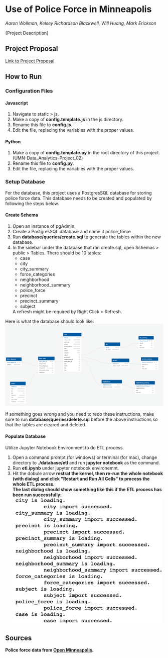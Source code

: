 # Use of Police Force in Minneapolis
<em>Aaron Wollman, Kelsey Richardson Blackwell, Will Huang, Mark Erickson</em>

{Project Description}


## Project Proposal
[Link to Project Proposal](https://docs.google.com/document/d/1S8f17_1JH-xNafa9AJuODPuJU724BTAQOyuVbggtQM4/)

## How to Run
### Configuration Files
#### Javascript
<ol>
  <li>
    Navigate to static > js.
  </li>
  <li>
    Make a copy of <strong>config.template.js</strong> in the js directory.
	</li>
	<li>
    Rename this file to <strong>config.js</strong>.
	</li>
	<li>
	Edit the file, replacing the variables with the proper values.
	</li>
</ol>

#### Python
<ol>
  <li> 
    Make a copy of <strong>config.template.py</strong> in the root directory of this project. (UMN-Data_Analytics-Project_02)
  </li>
  <li>
    Rename this file to <strong>config.py</strong>.
  </li>
  <li>
	  Edit the file, replacing the variables with the proper values.
	</li>
</ol>

### Setup Database
For the database, this project uses a PostgresSQL database for storing police force data.
This database needs to be created and populated by following the steps below.

#### Create Schema
<ol>
  <li>
    Open an instance of pgAdmin.
  </li>
  <li>
		Create a PostgresSQL database and name it police_force.
	</li>
  <li>
    Run <strong>database/queries/create.sql</strong> to generate the tables within the new database.
  </li>
  <li>
		In the sidebar under the database that ran create.sql, open Schemas > public > Tables.
		There should be 10 tables:
        <ul>
          <li>case</li>
          <li>city</li>
          <li>city_summary</li>
          <li>force_categories</li>
          <li>neighborhood</li>
          <li>neighborhood_summary</li>
          <li>police_force</li>
          <li>precinct</li>
          <li>precinct_summary</li>
          <li>subject</li>
        </ul>
         A refresh might be required by Right Click > Refresh.
	</li>
</ol>

Here is what the database should look like:
<img src="database/uml/uml.PNG" alt="Schema">

If something goes wrong and you need to redo these instructions, make sure to run <strong>database/queries/delete.sql</strong> before the above instructions so that the tables are cleared and deleted.

#### Populate Database
Utilize Jupyter Notebook Environment to do ETL process.
<ol>
  <li>
    Open a command prompt (for windows) or terminal (for mac), change directory to <strong>./database/etl</strong> and run <strong>jupyter notebook</strong> as the command.
  </li>
  <li>
    Run <strong>etl.ipynb</strong> under jupyter notebook environemnt.
  </li>
  <li>
    Hit the dobule arrow <strong>restrat the kernel, then re-run the whole notebook (with dialog)</storng> and click <strong> "Restart and Run All Cells"</strong> to process the whole ETL process.
  </li>
  The last dialog should show something like this if the ETL process has been run successfully:
  <img src="database/uml/etl.PNG" alt="ETL">

</ol>

## Sources
Police force data from [Open Minneapolis](https://opendata.minneapolismn.gov/datasets/police-use-of-force).
